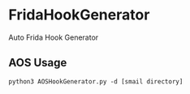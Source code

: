 # FridaHookGenerator

Auto Frida Hook Generator

## AOS Usage

```
python3 AOSHookGenerator.py -d [smail directory]
```
